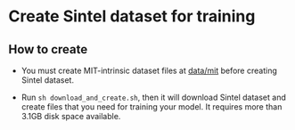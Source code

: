# Create Sintel dataset for training

## How to create

* You must create MIT-intrinsic dataset files at [data/mit](../mit) before creating Sintel dataset.

* Run `sh download_and_create.sh`, then it will download Sintel dataset and create files that you need for training your model. It requires more than 3.1GB disk space available.

